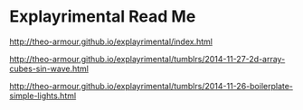 Explayrimental Read Me
===

<http://theo-armour.github.io/explayrimental/index.html>


<http://theo-armour.github.io/explayrimental/tumblrs/2014-11-27-2d-array-cubes-sin-wave.html>

<http://theo-armour.github.io/explayrimental/tumblrs/2014-11-26-boilerplate-simple-lights.html>